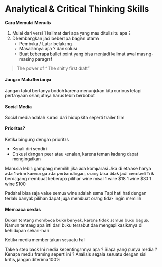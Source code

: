# Analytical & Critical Thinking Skills 

#### Cara Memulai Menulis

1. Mulai dari versi 1 kalimat dari apa yang mau ditulis itu apa ?
2. Dikembangkan jadi beberapa bagian utama
	- Pembuka / Latar belakang
	- Masalahnya apa ? dan solusi
	- Buat beberapa bullet point yang bisa menjadi kalimat awal masing-masing paragraf

> The power of “ The shitty first draft”  

#### Jangan Malu Bertanya
Jangan takut bertanya bodoh karena menunjukan kita curious tetapi pertanyaan selanjutnya harus lebih berbobot

#### Social Media
Social media adalah kurasi dari hidup kita seperti trailer film

#### Prioritas?
Ketika bingung dengan prioritas 
- Kenali diri sendiri
- Diskusi dengan peer atau kenalan, karena teman kadang dapat mengingatkan

Manusia lebih gampang memilih jika ada komparasi
Jika di etalase hanya ada 1 wine karena ga ada perbandingan, orang bisa tidak jadi membeli
Trik berdagang membuat beberapa pilihan wine misal 
1 wine $18
1 wine $30
1 wine $100

Padahal bisa saja value semua wine adalah sama 
Tapi hati hati dengan terlalu banyak pilihan dapat juga membuat orang tidak ingin memilih

#### Membaca cerdas 
Bukan tentang membaca buku banyak, karena tidak semua buku bagus. Namun tentang apa inti dari buku tersebut dan mengaplikasikanya di kehidupan sehari-hari

Ketika media memberitakan sesuatu hal

Take a step back
Ini media kepentingannya apa ?
Siapa yang punya media ?
Kenapa media framing seperti ini ?
Analisis segala sesuatu dengan sisi kritis, jangan diterima 100%

